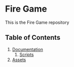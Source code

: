 # Fire Game

This is the Fire Game repository
## Table of Contents
1. [Documentation](#example)
    1. [Scripts](#Documentation/Scripts)
1. [Assets](#example2)